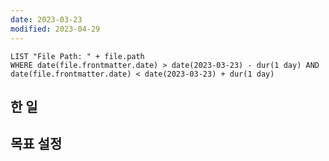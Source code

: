 ```yaml
---
date: 2023-03-23
modified: 2023-04-29
---
```


```dataview
LIST "File Path: " + file.path
WHERE date(file.frontmatter.date) > date(2023-03-23) - dur(1 day) AND date(file.frontmatter.date) < date(2023-03-23) + dur(1 day)
```

## 한 일

## 목표 설정
